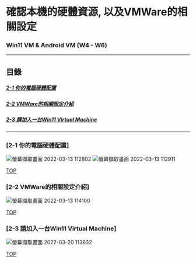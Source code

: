 # 確認本機的硬體資源, 以及VMWare的相關設定
### Win11 VM & Android VM (W4 - W6)
<a name="000"/>

---
## 目錄
##### [2-1 你的電腦硬體配置](#001)
##### [2-2 VMWare的相關設定介紹](#002)
##### [2-3 請加入一台Win11 Virtual Machine](#003)
---

<a name="001"/>

### [2-1 你的電腦硬體配置]
![螢幕擷取畫面 2022-03-13 112802](https://user-images.githubusercontent.com/89327055/158043772-8591543d-291d-4da4-98e7-1221c87c0b9f.png)
![螢幕擷取畫面 2022-03-13 112911](https://user-images.githubusercontent.com/89327055/158043777-4d5f9811-12c0-4db9-b0fa-dfd514f09f3b.png)



[TOP](#000)

<a name="002"/>

### [2-2 VMWare的相關設定介紹]
![螢幕擷取畫面 2022-03-13 114100](https://user-images.githubusercontent.com/89327055/158044047-a0cec21d-ad90-4f6c-a61d-84b5a1aa21a8.png)





[TOP](#000)

<a name="003"/>

### [2-3 請加入一台Win11 Virtual Machine]
![螢幕擷取畫面 2022-03-20 113632](https://user-images.githubusercontent.com/89327055/159147003-f7e3f27d-34ce-4f0b-9419-312f35aebd1a.png)



[TOP](#000)
